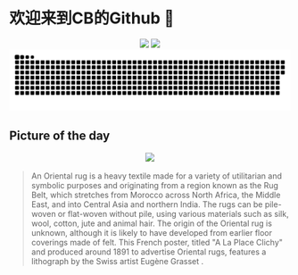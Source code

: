 
# 欢迎来到CB的Github 👋

<div align="center">
  <img height="137px" src="https://github-readme-stats.vercel.app/api?username=SuperCB&show_icons=true&theme=radical" />
  <img height="137px" src="https://github-readme-stats.vercel.app/api/top-langs/?username=SuperCB&hide_title=true&hide_border=true&layout=compact&langs_count=6&text_color=000&icon_color=fff" />
</div>


<div align="center">
    <img src="./contribution-snake/github-contribution-grid-snake.svg" />
</div>



## Picture of the day
<div align="center">
  <img width=400px src="https://upload.wikimedia.org/wikipedia/commons/thumb/d/d7/Eug%C3%A8ne_Grasset_-_A_La_Place_Clichy.jpg/450px-Eug%C3%A8ne_Grasset_-_A_La_Place_Clichy.jpg" />
</div>

>An  Oriental rug  is a heavy textile made for a variety of utilitarian and symbolic purposes and originating from a region known as the Rug Belt, which stretches from Morocco across North Africa, the Middle East, and into Central Asia and northern India. The rugs can be  pile-woven  or flat-woven without pile, using various materials such as silk, wool, cotton, jute and animal hair. The origin of the Oriental rug is unknown, although it is likely to have developed from earlier floor coverings made of felt. This French poster, titled "A La Place Clichy" and produced around 1891 to advertise Oriental rugs, features a  lithograph  by the Swiss artist  Eugène Grasset .


